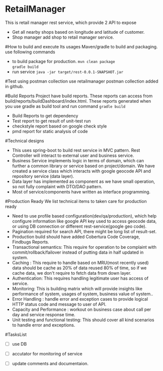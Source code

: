 # RetailManager
This is retail manager rest service, which provide 2 API to expose 
* Get all nearby shops based on longitude and latitude of customer.
* Shop manager add shop to retail manager service.


#How to build and execute
Its usages Maven/gradle to build and packaging.
use following commands
* to build package for production.
``` mvn clean package ```  
``` gradle build ```  
* run service 
``` java -jar target/rest-0.0.1-SNAPSHOT.jar ```

#Test using postman collection 
	use retailmanager postman collection added in github.

#Build Reports 
Project have build reports. These reports can access from build/reports/buildDashboard/index.html. These reports generated when you use gradle as build tool and run command ``` gradle build ```
* Build Reports to get dependency
* Test report to get result of unit-test run
* checkstyle report based on google check style
* pmd report for static analysis of code
	
#Technical designs 
* This uses spring-boot to build rest service in MVC pattern. Rest Controller will interact to external user and business service.
* Business Service implements logic in terms of domain, which can further a common library or service based on project/domain. We have created a service class which interacts with google geocode API and repository service (data layer).
* Data layer has implemented as component as we have small operation, so not fully complaint with DTO/DAO pattern.
* Most of service/components have written as interface programming.

#Production Ready
We list technical items to taken care for production ready
* Need to use profile based configuration(dev/qa/production), which help configure information like google API key used to access geocode data, or using DB connection or different rest-service(google geo code).
* Pagination required for search API, there might be long list of result-set. 
* Production build should have added Cobertura Code Coverage, Findbugs Reports.
* Transactional semantics: This require for operation to be complaint with commit/rollback/failover instead of putting data in half updated in system.
* Caching : This require to handle based on MRU(most recently used) data should be cache as 20% of data reused 80% of time, so if we cache data, we don't require to fetch data from down layer.
* Authentication: This requires handling legitimate user has access of service.
* Monitoring: This is building matrix which will provide insights like performance of system, usages of system, business value of system..
* Error Handling : handle error and exception cases to provide logical HTTP status code and message to user of API.
* Capacity and Performance : workout on business case about call per day and service response time.
* Unit testing and functional testing: This should cover all kind scenarios to handle error and exceptions.	

#TasksList
* [ ] use DB
* [ ] accutator for monitoring of service
* [ ] update comments and documentaion. 
	
